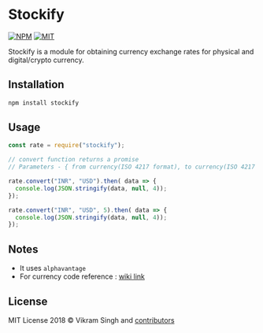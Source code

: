 # Stockify

[![NPM][npm-image]][npm-url] [![MIT][mit-image]][mit-url]

Stockify is a module for obtaining currency exchange rates for physical and digital/crypto currency.

## Installation

```bash
npm install stockify
```

## Usage

```javascript
const rate = require("stockify");

// convert function returns a promise
// Parameters - { from currency(ISO 4217 format), to currency(ISO 4217 format), Amount(Optional Parameter)}

rate.convert("INR", "USD").then( data => {
  console.log(JSON.stringify(data, null, 4));
});

rate.convert("INR", "USD", 5).then( data => {
  console.log(JSON.stringify(data, null, 4));
});

```

## Notes

* It uses `alphavantage`
* For currency code reference : [wiki link](https://en.wikipedia.org/wiki/ISO_4217#Active_codes)

## License

MIT License 2018 © Vikram Singh and [contributors](https://github.com/maverickjoy/stockify/graphs/contributors)

[npm-url]: http://npmjs.org/package/stockify
[npm-image]: https://badge.fury.io/js/stockify.svg

[mit-image]: https://img.shields.io/badge/license-MIT-blue.svg
[mit-url]: https://opensource.org/licenses/MIT
